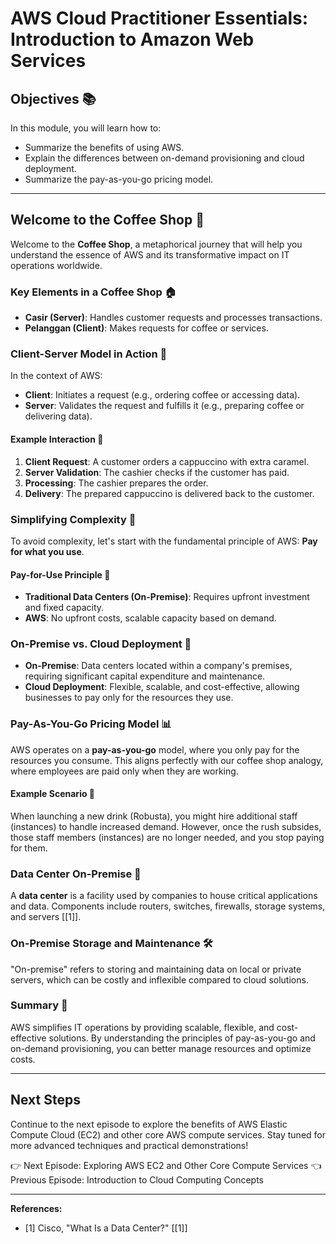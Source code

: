 # AWS Cloud Practitioner Essentials: Introduction to Amazon Web Services

## Objectives 📚

In this module, you will learn how to:
- Summarize the benefits of using AWS.
- Explain the differences between on-demand provisioning and cloud deployment.
- Summarize the pay-as-you-go pricing model.

---

## Welcome to the Coffee Shop 🍵

Welcome to the **Coffee Shop**, a metaphorical journey that will help you understand the essence of AWS and its transformative impact on IT operations worldwide.

### Key Elements in a Coffee Shop 🏠
- **Casir (Server)**: Handles customer requests and processes transactions.
- **Pelanggan (Client)**: Makes requests for coffee or services.

### Client-Server Model in Action 🔄
In the context of AWS:
- **Client**: Initiates a request (e.g., ordering coffee or accessing data).
- **Server**: Validates the request and fulfills it (e.g., preparing coffee or delivering data).

#### Example Interaction 📝
1. **Client Request**: A customer orders a cappuccino with extra caramel.
2. **Server Validation**: The cashier checks if the customer has paid.
3. **Processing**: The cashier prepares the order.
4. **Delivery**: The prepared cappuccino is delivered back to the customer.

### Simplifying Complexity 🧩
To avoid complexity, let's start with the fundamental principle of AWS: **Pay for what you use**.

#### Pay-for-Use Principle 💸
- **Traditional Data Centers (On-Premise)**: Requires upfront investment and fixed capacity.
- **AWS**: No upfront costs, scalable capacity based on demand.

### On-Premise vs. Cloud Deployment 🔄
- **On-Premise**: Data centers located within a company's premises, requiring significant capital expenditure and maintenance.
- **Cloud Deployment**: Flexible, scalable, and cost-effective, allowing businesses to pay only for the resources they use.

### Pay-As-You-Go Pricing Model 📊
AWS operates on a **pay-as-you-go** model, where you only pay for the resources you consume. This aligns perfectly with our coffee shop analogy, where employees are paid only when they are working.

#### Example Scenario 🍶
When launching a new drink (Robusta), you might hire additional staff (instances) to handle increased demand. However, once the rush subsides, those staff members (instances) are no longer needed, and you stop paying for them.

### Data Center On-Premise 🏢
A **data center** is a facility used by companies to house critical applications and data. Components include routers, switches, firewalls, storage systems, and servers [[1]].

### On-Premise Storage and Maintenance 🛠️
"On-premise" refers to storing and maintaining data on local or private servers, which can be costly and inflexible compared to cloud solutions.

### Summary 🧭
AWS simplifies IT operations by providing scalable, flexible, and cost-effective solutions. By understanding the principles of pay-as-you-go and on-demand provisioning, you can better manage resources and optimize costs.

---

## Next Steps
Continue to the next episode to explore the benefits of AWS Elastic Compute Cloud (EC2) and other core AWS compute services. Stay tuned for more advanced techniques and practical demonstrations!

👉 Next Episode: Exploring AWS EC2 and Other Core Compute Services
👈 Previous Episode: Introduction to Cloud Computing Concepts

---

**References:**
- [1] Cisco, "What Is a Data Center?" [[1]]